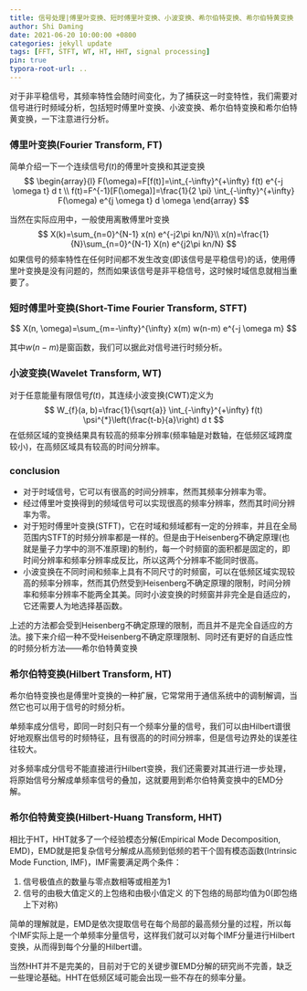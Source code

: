 ```yaml
---
title: 信号处理|傅里叶变换、短时傅里叶变换、小波变换、希尔伯特变换、希尔伯特黄变换
author: Shi Daming
date: 2021-06-20 10:00:00 +0800
categories: jekyll update
tags: [FFT, STFT, WT, HT, HHT, signal processing]
pin: true
typora-root-url: ..
---
```




对于非平稳信号，其频率特性会随时间变化，为了捕获这一时变特性，我们需要对信号进行时频域分析，包括短时傅里叶变换、小波变换、希尔伯特变换和希尔伯特黄变换，一下注意进行分析。

### 傅里叶变换(Fourier Transform, FT)

简单介绍一下一个连续信号$f(t)$的傅里叶变换和其逆变换
$$
\begin{array}{l}
F(\omega)=F[f(t)]=\int_{-\infty}^{+\infty} f(t) e^{-j \omega t} d t \\
f(t)=F^{-1}[F(\omega)]=\frac{1}{2 \pi} \int_{-\infty}^{+\infty} F(\omega) e^{j \omega t} d \omega
\end{array}
$$

当然在实际应用中，一般使用离散傅里叶变换
$$
X(k)=\sum_{n=0}^{N-1} x(n) e^{-j2\pi kn/N}\\
x(n)=\frac{1}{N}\sum_{n=0}^{N-1} X(n) e^{j2\pi kn/N}
$$
如果信号的频率特性在任何时间都不发生改变(即该信号是平稳信号)的话，使用傅里叶变换是没有问题的，然而如果该信号是非平稳信号，这时候时域信息就相当重要了。

### 短时傅里叶变换(Short-Time Fourier Transform, STFT)

$$
X(n, \omega)=\sum_{m=-\infty}^{\infty} x(m) w(n-m) e^{-j \omega m}
$$

其中$w(n-m)$是窗函数，我们可以据此对信号进行时频分析。

### 小波变换(Wavelet Transform, WT)

对于任意能量有限信号$f(t)$，其连续小波变换(CWT)定义为
$$
W_{f}(a, b)=\frac{1}{\sqrt{a}} \int_{-\infty}^{+\infty} f(t) \psi^{*}\left(\frac{t-b}{a}\right) d t
$$
在低频区域的变换结果具有较高的频率分辨率(频率轴是对数轴，在低频区域跨度较小)，在高频区域具有较高的时间分辨率。

### conclusion

- 对于时域信号，它可以有很高的时间分辨率，然而其频率分辨率为零。
- 经过傅里叶变换得到的频域信号可以实现很高的频率分辨率，然而其时间分辨率为零。
- 对于短时傅里叶变换(STFT)，它在时域和频域都有一定的分辨率，并且在全局范围内STFT的时频分辨率都是一样的。但是由于Heisenberg不确定原理(也就是量子力学中的测不准原理)的制约，每一个时频窗的面积都是固定的，即时间分辨率和频率分辨率成反比，所以这两个分辨率不能同时很高。
- 小波变换在不同时间和频率上具有不同尺寸的时频窗，可以在低频区域实现较高的频率分辨率，然而其仍然受到Heisenberg不确定原理的限制，时间分辨率和频率分辨率不能两全其美。同时小波变换的时频窗并非完全是自适应的，它还需要人为地选择基函数。

上述的方法都会受到Heisenberg不确定原理的限制，而且并不是完全自适应的方法。接下来介绍一种不受Heisenberg不确定原理限制、同时还有更好的自适应性的时频分析方法——希尔伯特黄变换

### 希尔伯特变换(Hilbert Transform, HT)

希尔伯特变换也是傅里叶变换的一种扩展，它常常用于通信系统中的调制解调，当然它也可以用于信号的时频分析。

单频率成分信号，即同一时刻只有一个频率分量的信号，我们可以由Hilbert谱很好地观察出信号的时频特征，且有很高的的时间分辨率，但是信号边界处的误差往往较大。

对多频率成分信号不能直接进行Hilbert变换，我们还需要对其进行进一步处理，将原始信号分解成单频率信号的叠加，这就要用到希尔伯特黄变换中的EMD分解。

### 希尔伯特黄变换(Hilbert-Huang Transform, HHT)

相比于HT，HHT就多了一个经验模态分解(Empirical Mode Decomposition, EMD)，EMD就是把复杂信号分解成从高频到低频的若干个固有模态函数(Intrinsic Mode Function, IMF)，IMF需要满足两个条件：

1. 信号极值点的数量与零点数相等或相差为1
2. 信号的由极大值定义的上包络和由极小值定义 的下包络的局部均值为0(即包络上下对称)

简单的理解就是，EMD是依次提取信号在每个局部的最高频分量的过程，所以每个IMF实际上是一个单频率分量信号，这样我们就可以对每个IMF分量进行Hilbert变换，从而得到每个分量的Hilbert谱。

当然HHT并不是完美的，目前对于它的关键步骤EMD分解的研究尚不完善，缺乏一些理论基础。HHT在低频区域可能会出现一些不存在的频率分量。
